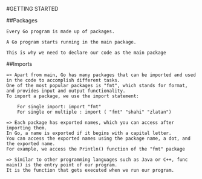 #GETTING STARTED

##Packages

    Every Go program is made up of packages.

    A Go program starts running in the main package.

    This is why we need to declare our code as the main package


##Imports

    => Apart from main, Go has many packages that can be imported and used in the code to accomplish different tasks.
    One of the most popular packages is "fmt", which stands for format, and provides input and output functionality.
    To import a package, we use the import statement:
        
        For single import: import "fmt" 
        For single or multiple : import ( "fmt" "shahi" "zlatan")

    => Each package has exported names, which you can access after importing them.
    In Go, a name is exported if it begins with a capital letter.
    You can access the exported names using the package name, a dot, and the exported name.
    For example, we access the Println() function of the "fmt" package
    
    => Similar to other programming languages such as Java or C++, func main() is the entry point of our program.
    It is the function that gets executed when we run our program.
